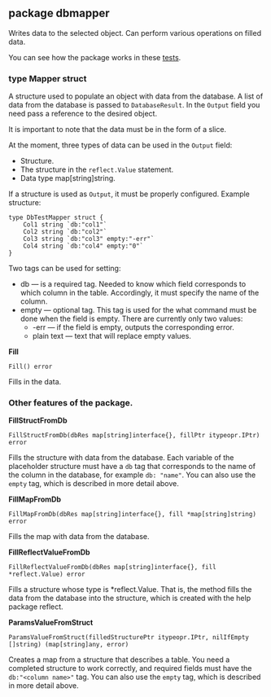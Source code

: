 ## package dbmapper
Writes data to the selected object. Can perform various operations on 
filled data.

You can see how the package works in these [tests](https://github.com/uwine4850/foozy/tree/master/tests/database/dbmapper_test).

### type Mapper struct
A structure used to populate an object with data from the database.
A list of data from the database is passed to `DatabaseResult`. 
In the `Output` field you need pass a reference to the desired object.

It is important to note that the data must be in the form of a slice.

At the moment, three types of data can be used in the `Output` field:
* Structure.
* The structure in the `reflect.Value` statement.
* Data type map[string]string.

If a structure is used as `Output`, it must be properly configured.
Example structure:
```
type DbTestMapper struct {
	Col1 string `db:"col1"`
	Col2 string `db:"col2"`
	Col3 string `db:"col3" empty:"-err"`
	Col4 string `db:"col4" empty:"0"`
}
```
Two tags can be used for setting:
* db — is a required tag. Needed to know which field corresponds to which
column in the table. Accordingly, it must specify the name of the column.
* empty — optional tag. This tag is used for the what command 
must be done when the field is empty. There are currently only two values:
    * -err — if the field is empty, outputs the corresponding error.
    * plain text — text that will replace empty values.

__Fill__
```
Fill() error 
```
Fills in the data.

### Other features of the package.

__FillStructFromDb__
```
FillStructFromDb(dbRes map[string]interface{}, fillPtr itypeopr.IPtr) error
```
Fills the structure with data from the database.
Each variable of the placeholder structure must have a `db` tag that corresponds to the name of the column in the database, for example `db: "name"`. You can also use the `empty` tag, which is described in more detail above.

__FillMapFromDb__
```
FillMapFromDb(dbRes map[string]interface{}, fill *map[string]string) error
```
Fills the map with data from the database.

__FillReflectValueFromDb__
```
FillReflectValueFromDb(dbRes map[string]interface{}, fill *reflect.Value) error
```
Fills a structure whose type is *reflect.Value. That is, the method fills the data from the database into the structure, which is created with the help 
package reflect.

__ParamsValueFromStruct__
```
ParamsValueFromStruct(filledStructurePtr itypeopr.IPtr, nilIfEmpty []string) (map[string]any, error)
```
Creates a map from a structure that describes a table.
You need a completed structure to work correctly, and required fields must have the `db:"<column name>"` tag.
You can also use the `empty` tag, which is described in more detail above.